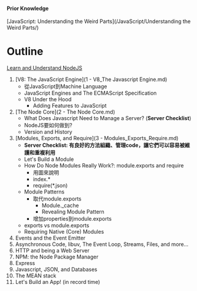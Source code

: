 #### Prior Knowledge
[JavaScript: Understanding the Weird Parts](/JavaScript/Understanding the Weird Parts/)

# Outline
[Learn and Understand NodeJS](https://www.udemy.com/understand-nodejs/learn/v4/overview)

1. [V8: The JavaScript Engine](1 - V8_The Javascript Engine.md)
    - 從JavaScript到Machine Language
    - JavaScript Engines and The ECMAScript Specification
    - V8 Under the Hood
        - Adding Features to JavaScript
2. [The Node Core](2 - The Node Core.md)
    - What Does Javascript Need to Manage a Server? (**Server Checklist**)
    - NodeJS要如何做到?
    - Version and History
3. [Modules, Exports, and Require](3 - Modules_Exports_Require.md)
    - **Server Checklist: 有良好的方法組織、管理code，讓它們可以容易被維護和重複利用**
    - Let's Build a Module
    - How Do Node Modules Really Work?: module.exports and require
        - 用圖來說明
        - index.*
        - require(*.json)
    - Module Patterns
        - 取代module.exports
            - Module._cache
            - Revealing Module Pattern
        - 增加properties到module.exports
    - exports vs module.exports
    - Requiring Native (Core) Modules
4. Events and the Event Emitter
5. Asynchronous Code, libuv, The Event Loop, Streams, Files, and more…
6. HTTP and being a Web Server
7. NPM: the Node Package Manager
8. Express
9. Javascript, JSON, and Databases
10. The MEAN stack
11. Let's Build an App! (in record time)
